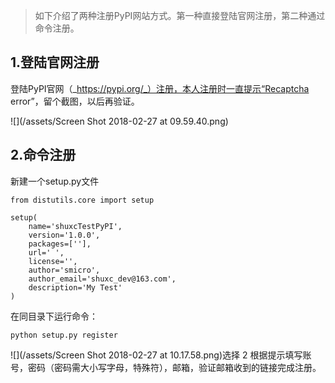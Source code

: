 > 如下介绍了两种注册PyPI网站方式。第一种直接登陆官网注册，第二种通过命令注册。

## 1.登陆官网注册

登陆PyPI官网（_https://pypi.org/_）注册，本人注册时一直提示“Recaptcha error”，留个截图，以后再验证。

![](/assets/Screen Shot 2018-02-27 at 09.59.40.png)

## 2.命令注册

新建一个setup.py文件

```
from distutils.core import setup

setup(
    name='shuxcTestPyPI',
    version='1.0.0',
    packages=[''],
    url=' ',
    license='',
    author='smicro',
    author_email='shuxc_dev@163.com',
    description='My Test'
)
```

在同目录下运行命令：

`python setup.py register`

![](/assets/Screen Shot 2018-02-27 at 10.17.58.png)选择 2 根据提示填写账号，密码（密码需大小写字母，特殊符），邮箱，验证邮箱收到的链接完成注册。






